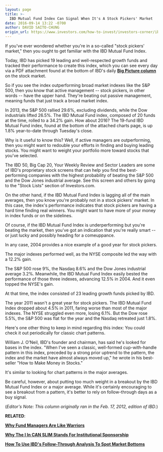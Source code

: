 ```yaml
---
layout: page
title: >-
  IBD Mutual Fund Index Can Signal When It's A Stock Pickers' Market
date: 2016-09-14 13:22 -0700
author: DAVID SAITO-CHUNG
origin_url: https://www.investors.com/how-to-invest/investors-corner/ibd-mutual-fund-index-can-signal-when-its-a-stock-pickers-market/
---
```


If you've ever wondered whether you're in a so-called "stock pickers' market," then you ought to get familiar with the IBD Mutual Fund Index.

Today, IBD has picked 19 leading and well-respected growth funds and tracked their performance to create this index, which you can see every day via a PDF attachment found at the bottom of IBD's daily **[Big Picture column](https://www.investors.com/category/market-trend/the-big-picture/)** on the stock market.

So if you see the index outperforming broad market indexes like the S&P 500, then you know that active management -- stock pickers, in other words -- have the upper hand. They're beating out passive management, meaning funds that just track a broad market index.

In 2013, the S&P 500 rallied 29.6%, excluding dividends, while the Dow industrials lifted 26.5%. The IBD Mutual Fund index, composed of 20 funds at the time, rolled to a 34.2% gain. How about 2016? The 19-fund IBD Mutual Fund index, found at the bottom of the attached charts page, is up 1.8% year-to-date through Tuesday's close.

Why is it useful to know this? Well, if active managers are outperforming, then you might want to redouble your efforts in finding and buying leading stocks. You might want to weight your portfolio more toward stocks that you've selected.

The IBD 50, Big Cap 20, Your Weekly Review and Sector Leaders are some of IBD's proprietary stock screens that can help you find the best-performing companies with the highest probability of beating the S&P 500 and the Dow Jones industrial average. See this screen and others by going to the "Stock Lists" section of Investors.com.

On the other hand, if the IBD Mutual Fund Index is lagging all of the main averages, then you know you're probably not in a stock pickers' market. In this case, the index's performance indicates that stock pickers are having a hard time finding real winners. You might want to have more of your money in index funds or on the sidelines.

Of course, if the IBD Mutual Fund Index is underperforming but you're beating the market, then you've got an indication that you're really smart -- or just lucky and possibly heading for a comeuppance.

In any case, 2004 provides a nice example of a good year for stock pickers.

The major indexes performed well, as the NYSE composite led the way with a 12.2% gain.

The S&P 500 rose 9%, the Nasdaq 8.6% and the Dow Jones industrial average 3.2%. Meanwhile, the IBD Mutual Fund Index easily bested the performance of those three indexes, advancing 12.5% in 2004. And it even topped the NYSE's gain.

At that time, the index consisted of 23 leading growth funds picked by IBD.

The year 2011 wasn't a great year for stock pickers. The IBD Mutual Fund Index dropped about 4.5% in 2011, faring worse than most of the major indexes. The NYSE struggled even more, losing 6.1%. But the Dow rose 5.5%, the S&P 500 was flat for the year and the Nasdaq retreated just 1.8%.

Here's one other thing to keep in mind regarding this index: You could check it out periodically for classic chart patterns.

William J. O'Neil, IBD's founder and chairman, has said he's looked for bases in the index. "When I've seen a classic, well-formed cup-with-handle pattern in this index, preceded by a strong prior uptrend to the pattern, the index and the market have almost always moved up," he wrote in his best-seller "How to Make Money in Stocks."

It's similar to looking for chart patterns in the major averages.

Be careful, however, about putting too much weight in a breakout by the IBD Mutual Fund Index or a major average. While it's certainly encouraging to see a breakout from a pattern, it's better to rely on follow-through days as a buy signal.

(_Editor's Note: This column originally ran in the Feb. 17, 2012, edition of IBD._)

**RELATED**:

**[Why Fund Managers Are Like Warriors](https://www.investors.com/how-to-invest/investors-corner/pay-heed-to-the-big-moves-of-institutional-players/)**

**[Why The I In CAN SLIM Stands For Institutional Sponsorship](https://www.investors.com/how-to-invest/investors-corner/the-stock-markets-big-gorillas-benefit-from-institutional-buying/)**

**[How To Use IBD's Follow-Through Analysis To Spot Market Bottoms](https://www.investors.com/how-to-invest/investors-corner/mythbusting-timing-the-market-is-entirely-possible/)**
